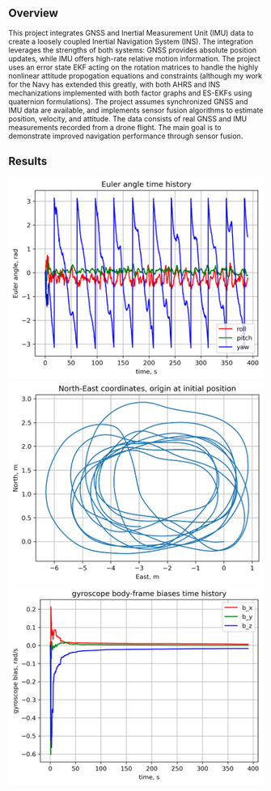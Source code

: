 ## Overview
This project integrates GNSS and Inertial Measurement Unit (IMU) data to create a loosely coupled Inertial Navigation System (INS). The integration leverages the strengths of both systems: GNSS provides absolute position updates, while IMU offers high-rate relative motion information. The project uses an error state EKF acting on the rotation matrices to handle the highly nonlinear attitude propogation equations and constraints (although my work for the Navy has extended this greatly, with both AHRS and INS mechanizations implemented with both factor graphs and ES-EKFs using quaternion formulations). The project assumes synchronized GNSS and IMU data are available, and implements sensor fusion algorithms to estimate position, velocity, and attitude. The data consists of real GNSS and IMU measurements recorded from a drone flight. The main goal is to demonstrate improved navigation performance through sensor fusion.

## Results

![attitude](plots/attitude.png)
![NE_pos](plots/NE_pos.png)
![gyro_bias](plots/gyro_bias.png)